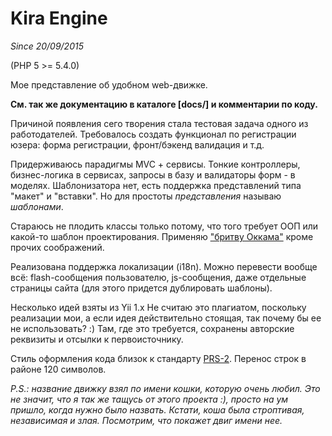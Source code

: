 # Kira Engine
*Since 20/09/2015*

(PHP 5 >= 5.4.0)

Мое представление об удобном web-движке.

**Cм. так же документацию в каталоге \[docs/\] и комментарии по коду.**

Причиной появления сего творения стала тестовая задача одного из работодателей. Требовалось создать функционал по регистрации юзера: форма регистрации, фронт/бэкенд валидация и т.д.

Придерживаюсь парадигмы MVC + сервисы. Тонкие контроллеры, бизнес-логика в сервисах, запросы в базу и валидаторы форм - в моделях. Шаблонизатора нет, есть поддержка представлений типа "макет" и "вставки". Но для простоты *представления* называю *шаблонами*.

Стараюсь не плодить классы только потому, что того требует ООП или какой-то шаблон проектирования. Применяю ["бритву Оккама"](ttps://ru.wikipedia.org/wiki/Бритва_Оккама) кроме прочих соображений.

Реализована поддержка локализации (i18n). Можно перевести вообще всё: flash-сообщения пользователю, js-сообщения, даже отдельные страницы сайта (для этого придется дублировать шаблоны).

Несколько идей взяты из Yii 1.x Не считаю это плагиатом, поскольку реализации мои, а если идея действительно стоящая, так почему бы ее не использовать? :) Там, где это требуется, сохранены авторские реквизиты и отсылки к первоисточнику. 

Стиль оформления кода близок к стандарту [PRS-2](https://github.com/php-fig/fig-standards/blob/master/accepted/PSR-2-coding-style-guide.md). Перенос строк в районе 120 символов.

*P.S.: название движку взял по имени кошки, которую очень любил. Это не значит, что я так же тащусь от этого проекта :), просто на ум пришло, когда нужно было назвать. Кстати, коша была строптивая, независимая и злая. Посмотрим, что покажет двиг имени нее.*

